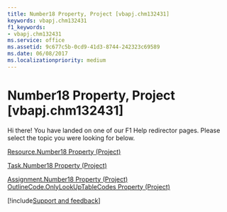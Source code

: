 ```yaml
---
title: Number18 Property, Project [vbapj.chm132431]
keywords: vbapj.chm132431
f1_keywords:
- vbapj.chm132431
ms.service: office
ms.assetid: 9c677c5b-0cd9-41d3-8744-242323c69589
ms.date: 06/08/2017
ms.localizationpriority: medium
---
```



# Number18 Property, Project [vbapj.chm132431]

Hi there! You have landed on one of our F1 Help redirector pages. Please select the topic you were looking for below.

[Resource.Number18 Property (Project)](https://msdn.microsoft.com/library/874f4248-67c5-f1c1-6d2e-3967cf7a6419%28Office.15%29.aspx)

[Task.Number18 Property (Project)](https://msdn.microsoft.com/library/2dca1468-75e4-6ed5-7499-66966da7f455%28Office.15%29.aspx)

[Assignment.Number18 Property (Project)](https://msdn.microsoft.com/library/7d38aa2a-1075-63ec-0377-7f06917918e2%28Office.15%29.aspx)
[OutlineCode.OnlyLookUpTableCodes Property (Project)](https://msdn.microsoft.com/library/172aeac5-98ed-9599-e9d3-cc0afde6b940%28Office.15%29.aspx)

[!include[Support and feedback](~/includes/feedback-boilerplate.md)]